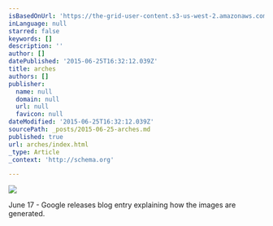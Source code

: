 ```yaml
---
isBasedOnUrl: 'https://the-grid-user-content.s3-us-west-2.amazonaws.com/f1562328-4e93-4fe1-85b5-c766c463e0d3.jpg'
inLanguage: null
starred: false
keywords: []
description: ''
author: []
datePublished: '2015-06-25T16:32:12.039Z'
title: arches
authors: []
publisher:
  name: null
  domain: null
  url: null
  favicon: null
dateModified: '2015-06-25T16:32:12.039Z'
sourcePath: _posts/2015-06-25-arches.md
published: true
url: arches/index.html
_type: Article
_context: 'http://schema.org'

---
```

![](https://the-grid-user-content.s3-us-west-2.amazonaws.com/f1562328-4e93-4fe1-85b5-c766c463e0d3.jpg)

June 17 - Google releases blog entry explaining how the images are generated.